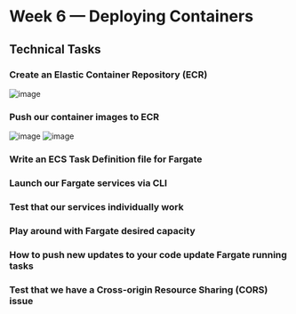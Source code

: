 # Week 6 — Deploying Containers

## Technical Tasks

### Create an Elastic Container Repository (ECR)
![image](https://user-images.githubusercontent.com/100949697/229312172-9210a941-0960-49b9-832a-47fd2999ef4c.png)

### Push our container images to ECR
![image](https://user-images.githubusercontent.com/100949697/229312195-2d3dde7a-9a67-449d-b0d2-fb287dc19e57.png)
![image](https://user-images.githubusercontent.com/100949697/229312216-387360c9-ec3f-494a-b317-79772f954d19.png)

### Write an ECS Task Definition file for Fargate

### Launch our Fargate services via CLI

### Test that our services individually work

### Play around with Fargate desired capacity

### How to push new updates to your code update Fargate running tasks

### Test that we have a Cross-origin Resource Sharing (CORS) issue
